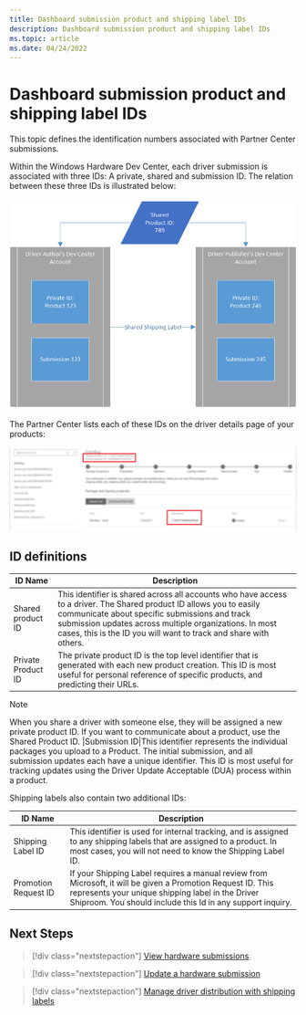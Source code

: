 ```yaml
---
title: Dashboard submission product and shipping label IDs
description: Dashboard submission product and shipping label IDs
ms.topic: article 
ms.date: 04/24/2022
---
```


# Dashboard submission product and shipping label IDs

This topic defines the identification numbers associated with Partner Center submissions.

Within the Windows Hardware Dev Center, each driver submission is associated with three IDs: A private, shared and submission ID. The relation between these three IDs is illustrated below:

![screenshot that shows the relationship of the private, shared and submission ID types.](images/id_relationship.png)

The Partner Center lists each of these IDs on the driver details page of your products:

![screenshot that shows the that the three ID types and values are listed in the Partner Center.](images/id_driver_details.png)

## ID definitions

|ID Name|Description|
|----|----|
|Shared product ID|This identifier is shared across all accounts who have access to a driver. The Shared product ID allows you to easily communicate about specific submissions and track submission updates across multiple organizations. In most cases, this is the ID you will want to track and share with others.|
| Private Product ID|The private product ID is the top level identifier that is generated with each new product creation. This ID is most useful for personal reference of specific products, and predicting their URLs.|

>[!NOTE]
>When you share a driver with someone else, they will be assigned a new private product ID. If you want to communicate about a product, use the Shared Product ID.
|Submission ID|This identifier represents the individual packages you upload to a Product. The initial submission, and all submission updates each have a unique identifier. This ID is most useful for tracking updates using the Driver Update Acceptable (DUA) process within a product.

Shipping labels also contain two additional IDs:

|ID Name | Description|
|--- | ---|
|Shipping Label ID | This identifier is used for internal tracking, and is assigned to any shipping labels that are assigned to a product. In most cases, you will not need to know the Shipping Label ID.|
|Promotion Request ID | If your Shipping Label requires a manual review from Microsoft, it will be given a Promotion Request ID. This represents your unique shipping label in the Driver Shiproom. You should include this Id in any support inquiry.|

## Next Steps

> [!div class="nextstepaction"]
> [View hardware submissions](hardware-submissions-view.md)

> [!div class="nextstepaction"]
> [Update a hardware submission](hardware-submission-update.md)

> [!div class="nextstepaction"]
> [Manage driver distribution with shipping labels](./manage-driver-distribution-by-submission.md)


